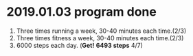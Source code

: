 # 2019.01.03 program done


 
1. Three times running a week, 30-40 minutes each time.(2/3)
2. Three times fitness a week, 30-40 minutes each time.(2/3)
3. 6000 steps each day. (**Get!** **6493 steps** 4/7)
